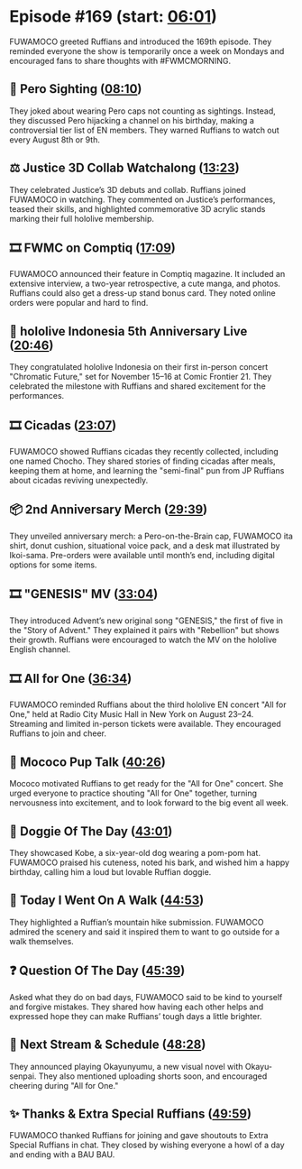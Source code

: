 # Episode #169 (start: [06:01](https://youtu.be/shssT7PfhZk?t=06m01s))

FUWAMOCO greeted Ruffians and introduced the 169th episode. They reminded everyone the show is temporarily once a week on Mondays and encouraged fans to share thoughts with #FWMCMORNING.

## 👀 Pero Sighting ([08:10](https://youtu.be/shssT7PfhZk?t=08m10s))

They joked about wearing Pero caps not counting as sightings. Instead, they discussed Pero hijacking a channel on his birthday, making a controversial tier list of EN members. They warned Ruffians to watch out every August 8th or 9th.

## ⚖️ Justice 3D Collab Watchalong ([13:23](https://youtu.be/shssT7PfhZk?t=13m23s))

They celebrated Justice’s 3D debuts and collab. Ruffians joined FUWAMOCO in watching. They commented on Justice’s performances, teased their skills, and highlighted commemorative 3D acrylic stands marking their full hololive membership.

## 🎞️ FWMC on Comptiq ([17:09](https://youtu.be/shssT7PfhZk?t=17m09s))

FUWAMOCO announced their feature in Comptiq magazine. It included an extensive interview, a two-year retrospective, a cute manga, and photos. Ruffians could also get a dress-up stand bonus card. They noted online orders were popular and hard to find.

## 🎊 hololive Indonesia 5th Anniversary Live ([20:46](https://youtu.be/shssT7PfhZk?t=20m46s))

They congratulated hololive Indonesia on their first in-person concert "Chromatic Future," set for November 15–16 at Comic Frontier 21. They celebrated the milestone with Ruffians and shared excitement for the performances.

## 🎞️ Cicadas ([23:07](https://youtu.be/shssT7PfhZk?t=23m07s))

FUWAMOCO showed Ruffians cicadas they recently collected, including one named Chocho. They shared stories of finding cicadas after meals, keeping them at home, and learning the "semi-final" pun from JP Ruffians about cicadas reviving unexpectedly.

## 📦 2nd Anniversary Merch ([29:39](https://youtu.be/shssT7PfhZk?t=29m39s))

They unveiled anniversary merch: a Pero-on-the-Brain cap, FUWAMOCO ita shirt, donut cushion, situational voice pack, and a desk mat illustrated by Ikoi-sama. Pre-orders were available until month’s end, including digital options for some items.

## 🎞️ "GENESIS" MV ([33:04](https://youtu.be/shssT7PfhZk?t=33m04s))

They introduced Advent’s new original song "GENESIS," the first of five in the "Story of Advent." They explained it pairs with "Rebellion" but shows their growth. Ruffians were encouraged to watch the MV on the hololive English channel.

## 🎞️ All for One ([36:34](https://youtu.be/shssT7PfhZk?t=36m34s))

FUWAMOCO reminded Ruffians about the third hololive EN concert "All for One," held at Radio City Music Hall in New York on August 23–24. Streaming and limited in-person tickets were available. They encouraged Ruffians to join and cheer.

## 📣 Mococo Pup Talk ([40:26](https://youtu.be/shssT7PfhZk?t=40m26s))

Mococo motivated Ruffians to get ready for the "All for One" concert. She urged everyone to practice shouting "All for One" together, turning nervousness into excitement, and to look forward to the big event all week.

## 🐶 Doggie Of The Day ([43:01](https://youtu.be/shssT7PfhZk?t=43m01s))

They showcased Kobe, a six-year-old dog wearing a pom-pom hat. FUWAMOCO praised his cuteness, noted his bark, and wished him a happy birthday, calling him a loud but lovable Ruffian doggie.

## 🚶 Today I Went On A Walk ([44:53](https://youtu.be/shssT7PfhZk?t=44m53s))

They highlighted a Ruffian’s mountain hike submission. FUWAMOCO admired the scenery and said it inspired them to want to go outside for a walk themselves.

## ❓ Question Of The Day ([45:39](https://youtu.be/shssT7PfhZk?t=45m39s))

Asked what they do on bad days, FUWAMOCO said to be kind to yourself and forgive mistakes. They shared how having each other helps and expressed hope they can make Ruffians’ tough days a little brighter.

## 📅 Next Stream & Schedule ([48:28](https://youtu.be/shssT7PfhZk?t=48m28s))

They announced playing Okayunyumu, a new visual novel with Okayu-senpai. They also mentioned uploading shorts soon, and encouraged cheering during "All for One."

## ✨ Thanks & Extra Special Ruffians ([49:59](https://youtu.be/shssT7PfhZk?t=49m59s))

FUWAMOCO thanked Ruffians for joining and gave shoutouts to Extra Special Ruffians in chat. They closed by wishing everyone a howl of a day and ending with a BAU BAU.
